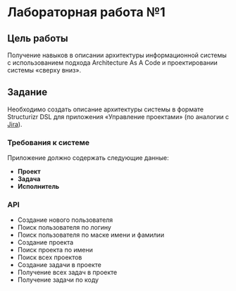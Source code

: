 # Лабораторная работа №1

## Цель работы

Получение навыков в описании архитектуры информационной системы с использованием подхода Architecture As A Code и проектировании системы «сверху вниз».

## Задание

Необходимо создать описание архитектуры системы в формате Structurizr DSL для приложения «Управление проектами» (по аналогии с [Jira](https://www.atlassian.com/ru/software/jira)).

### Требования к системе

Приложение должно содержать следующие данные:
- **Проект**
- **Задача**
- **Исполнитель**

### API
- Создание нового пользователя
- Поиск пользователя по логину
- Поиск пользователя по маске имени и фамилии
- Создание проекта
- Поиск проекта по имени
- Поиск всех проектов
- Создание задачи в проекте
- Получение всех задач в проекте
- Получение задачи по коду
